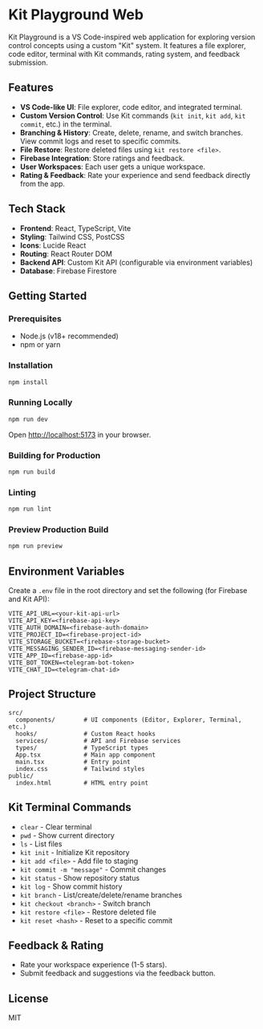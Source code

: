 # Kit Playground Web

Kit Playground is a VS Code-inspired web application for exploring version control concepts using a custom "Kit" system. It features a file explorer, code editor, terminal with Kit commands, rating system, and feedback submission.

## Features

- **VS Code-like UI**: File explorer, code editor, and integrated terminal.
- **Custom Version Control**: Use Kit commands (`kit init`, `kit add`, `kit commit`, etc.) in the terminal.
- **Branching & History**: Create, delete, rename, and switch branches. View commit logs and reset to specific commits.
- **File Restore**: Restore deleted files using `kit restore <file>`.
- **Firebase Integration**: Store ratings and feedback.
- **User Workspaces**: Each user gets a unique workspace.
- **Rating & Feedback**: Rate your experience and send feedback directly from the app.

## Tech Stack

- **Frontend**: React, TypeScript, Vite
- **Styling**: Tailwind CSS, PostCSS
- **Icons**: Lucide React
- **Routing**: React Router DOM
- **Backend API**: Custom Kit API (configurable via environment variables)
- **Database**: Firebase Firestore

## Getting Started

### Prerequisites

- Node.js (v18+ recommended)
- npm or yarn

### Installation

```bash
npm install
```

### Running Locally

```bash
npm run dev
```

Open [http://localhost:5173](http://localhost:5173) in your browser.

### Building for Production

```bash
npm run build
```

### Linting

```bash
npm run lint
```

### Preview Production Build

```bash
npm run preview
```

## Environment Variables

Create a `.env` file in the root directory and set the following (for Firebase and Kit API):

```
VITE_API_URL=<your-kit-api-url>
VITE_API_KEY=<firebase-api-key>
VITE_AUTH_DOMAIN=<firebase-auth-domain>
VITE_PROJECT_ID=<firebase-project-id>
VITE_STORAGE_BUCKET=<firebase-storage-bucket>
VITE_MESSAGING_SENDER_ID=<firebase-messaging-sender-id>
VITE_APP_ID=<firebase-app-id>
VITE_BOT_TOKEN=<telegram-bot-token>
VITE_CHAT_ID=<telegram-chat-id>
```

## Project Structure

```
src/
  components/        # UI components (Editor, Explorer, Terminal, etc.)
  hooks/             # Custom React hooks
  services/          # API and Firebase services
  types/             # TypeScript types
  App.tsx            # Main app component
  main.tsx           # Entry point
  index.css          # Tailwind styles
public/
  index.html         # HTML entry point
```

## Kit Terminal Commands

- `clear` - Clear terminal
- `pwd` - Show current directory
- `ls` - List files
- `kit init` - Initialize Kit repository
- `kit add <file>` - Add file to staging
- `kit commit -m "message"` - Commit changes
- `kit status` - Show repository status
- `kit log` - Show commit history
- `kit branch` - List/create/delete/rename branches
- `kit checkout <branch>` - Switch branch
- `kit restore <file>` - Restore deleted file
- `kit reset <hash>` - Reset to a specific commit

## Feedback & Rating

- Rate your workspace experience (1-5 stars).
- Submit feedback and suggestions via the feedback button.

## License

MIT
